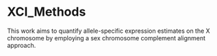 # XCI_Methods

This work aims to quantify allele-specific expression estimates on the X chromosome by employing a sex chromosome complement alignment approach. 


